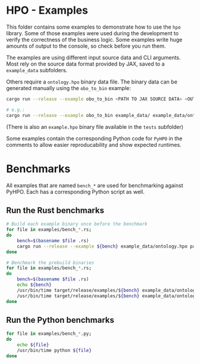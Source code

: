 # HPO - Examples
This folder contains some examples to demonstrate how to use the `hpo` library.
Some of those examples were used during the development to verify the correctness of the business logic. Some examples write huge amounts of output to the console, so check before you run them.

The examples are using different input source data and CLI arguments. Most rely on the source data format provided by JAX, saved to a `example_data` subfolders.

Others require a `ontology.hpo` binary data file. The binary data can be generated manually using the `obo_to_bin` example:

```bash
cargo run --release --example obo_to_bin <PATH TO JAX SOURCE DATA> <OUTPUT_FILE>

# e.g.:
cargo run --release --example obo_to_bin example_data/ example_data/ontology.hpo
```
(There is also an `example.hpo` binary file available in the `tests` subfolder)

Some examples contain the corresponding Python code for `PyHPO` in the comments to allow easier reproducability and show expected runtimes.


# Benchmarks
All examples that are named `bench_*` are used for benchmarking against PyHPO. Each has a corresponding Python script as well.

## Run the Rust benchmarks
```bash
# Build each example binary once before the benchmark
for file in examples/bench_*.rs;
do
    bench=$(basename $file .rs)
    cargo run --release --example ${bench} example_data/ontology.hpo parallel
done

# Benchmark the prebuild binaries
for file in examples/bench_*.rs;
do
    bench=$(basename $file .rs)
    echo ${bench}
    /usr/bin/time target/release/examples/${bench} example_data/ontology.hpo && \
    /usr/bin/time target/release/examples/${bench} example_data/ontology.hpo parallel
done
```

## Run the Python benchmarks
```bash
for file in examples/bench_*.py;
do
    echo ${file}
    /usr/bin/time python ${file}
done
```